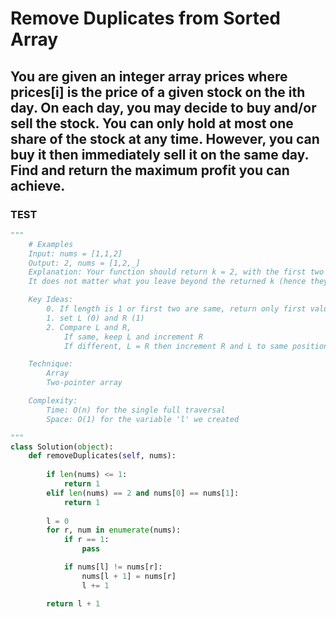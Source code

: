 # Remove Duplicates from Sorted Array

## You are given an integer array prices where prices[i] is the price of a given stock on the ith day. On each day, you may decide to buy and/or sell the stock. You can only hold at most one share of the stock at any time. However, you can buy it then immediately sell it on the same day. Find and return the maximum profit you can achieve.

### TEST

```python
"""
    # Examples 
    Input: nums = [1,1,2]
    Output: 2, nums = [1,2,_]
    Explanation: Your function should return k = 2, with the first two elements of nums being 1 and 2 respectively.
    It does not matter what you leave beyond the returned k (hence they are underscores).

    Key Ideas:
        0. If length is 1 or first two are same, return only first value 
        1. set L (0) and R (1)
        2. Compare L and R, 
            If same, keep L and increment R
            If different, L = R then increment R and L to same position  

    Technique: 
        Array
        Two-pointer array

    Complexity:
        Time: O(n) for the single full traversal
        Space: O(1) for the variable 'l' we created  

"""
class Solution(object):
    def removeDuplicates(self, nums):
        
        if len(nums) <= 1:
            return 1
        elif len(nums) == 2 and nums[0] == nums[1]:
            return 1
        
        l = 0
        for r, num in enumerate(nums):
            if r == 1:
                pass

            if nums[l] != nums[r]:
                nums[l + 1] = nums[r]
                l += 1

        return l + 1
```

        